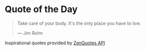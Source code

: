 # Quote of the Day

<!-- QUOTE_START -->
> Take care of your body. It's the only place you have to live.
>
> — Jim Rohn

Inspirational quotes provided by <a href="https://zenquotes.io/" target="_blank">ZenQuotes API</a>
<!-- QUOTE_END -->